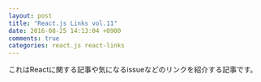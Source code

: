 ```yaml
---
layout: post
title: "React.js Links vol.11"
date: 2016-08-25 14:13:04 +0900
comments: true
categories: react.js react-links
---
```


これはReactに関する記事や気になるissueなどのリンクを紹介する記事です。

<!-- more -->